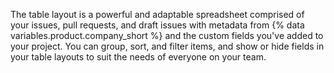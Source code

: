 The table layout is a powerful and adaptable spreadsheet comprised of your issues, pull requests, and draft issues with metadata from {% data variables.product.company_short %} and the custom fields you've added to your project. You can group, sort, and filter items, and show or hide fields in your table layouts to suit the needs of everyone on your team.
